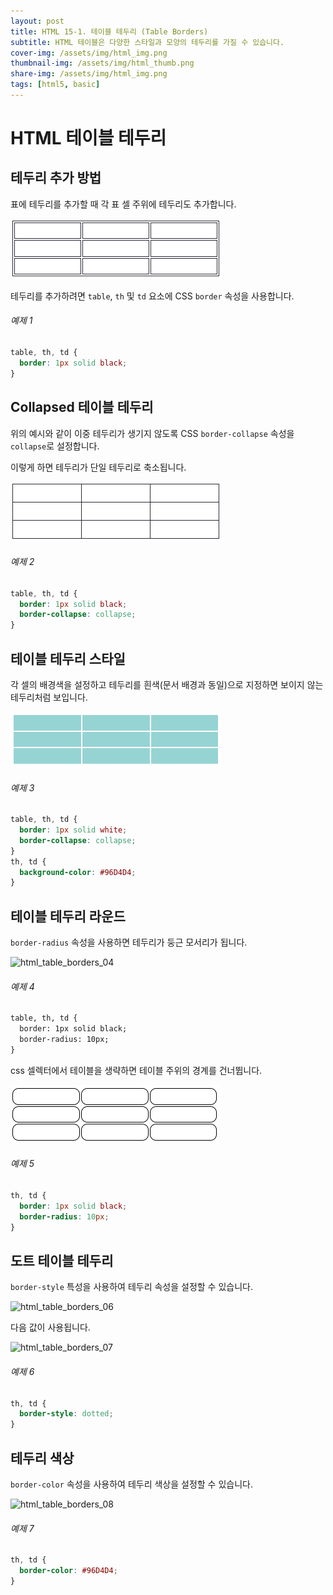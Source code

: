```yaml
---
layout: post
title: HTML 15-1. 테이블 테두리 (Table Borders)
subtitle: HTML 테이블은 다양한 스타일과 모양의 테두리를 가질 수 있습니다.
cover-img: /assets/img/html_img.png
thumbnail-img: /assets/img/html_thumb.png
share-img: /assets/img/html_img.png
tags: [html5, basic]
---
```


# HTML 테이블 테두리

## 테두리 추가 방법

표에 테두리를 추가할 때 각 표 셀 주위에 테두리도 추가합니다.

![html_table_borders_01](https://github.com/devJiraynor/devJiraynor.github.io/blob/master/assets/img/html/html_table_borders_01.PNG?raw=true)

테두리를 추가하려면 ```table```, ```th``` 및 ```td``` 요소에 CSS ```border``` 속성을 사용합니다.

###### 예제 1

```css
table, th, td {
  border: 1px solid black;
}
```

## Collapsed 테이블 테두리

위의 예시와 같이 이중 테두리가 생기지 않도록 CSS ```border-collapse``` 속성을 ```collapse```로 설정합니다.

이렇게 하면 테두리가 단일 테두리로 축소됩니다.

![html_table_borders_02](https://github.com/devJiraynor/devJiraynor.github.io/blob/master/assets/img/html/html_table_borders_02.PNG?raw=true)

###### 예제 2

```css
table, th, td {
  border: 1px solid black;
  border-collapse: collapse;
}
```

## 테이블 테두리 스타일

각 셀의 배경색을 설정하고 테두리를 흰색(문서 배경과 동일)으로 지정하면 보이지 않는 테두리처럼 보입니다.

![html_table_borders_03](https://github.com/devJiraynor/devJiraynor.github.io/blob/master/assets/img/html/html_table_borders_03.PNG?raw=true)

###### 예제 3

```css
table, th, td {
  border: 1px solid white;
  border-collapse: collapse;
}
th, td {
  background-color: #96D4D4;
}
```

## 테이블 테두리 라운드

```border-radius``` 속성을 사용하면 테두리가 둥근 모서리가 됩니다.

![html_table_borders_04](https://github.com/devJiraynor/devJiraynor.github.io/blob/master/assets/img/html/html_table_borders_04.PNG?raw=true)

###### 예제 4

```html
table, th, td {
  border: 1px solid black;
  border-radius: 10px;
}
```

css 셀렉터에서 테이블을 생략하면 테이블 주위의 경계를 건너뜁니다.

![html_table_borders_05](https://github.com/devJiraynor/devJiraynor.github.io/blob/master/assets/img/html/html_table_borders_05.PNG?raw=true)

###### 예제 5

```css
th, td {
  border: 1px solid black;
  border-radius: 10px;
}
```

## 도트 테이블 테두리

```border-style``` 특성을 사용하여 테두리 속성을 설정할 수 있습니다.

![html_table_borders_06](https://github.com/devJiraynor/devJiraynor.github.io/blob/master/assets/img/html/html_table_borders_06.PNG?raw=true)

다음 값이 사용됩니다.

![html_table_borders_07](https://github.com/devJiraynor/devJiraynor.github.io/blob/master/assets/img/html/html_table_borders_07.PNG?raw=true)

###### 예제 6

```css
th, td {
  border-style: dotted;
}
```

## 테두리 색상

```border-color``` 속성을 사용하여 테두리 색상을 설정할 수 있습니다.

![html_table_borders_08](https://github.com/devJiraynor/devJiraynor.github.io/blob/master/assets/img/html/html_table_borders_08.PNG?raw=true)

###### 예제 7

```css
th, td {
  border-color: #96D4D4;
}
```
